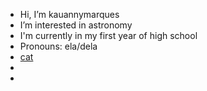-  Hi, I’m kauannymarques
- I’m interested in astronomy
- I'm currently in my first year of high school
- Pronouns: ela/dela
- [cat](https://media.tenor.com/fA7olpOfRN8AAAAM/cat-sleepy.gif)
- 
- 

<!---
kauannymarques/kauannymarques is a ✨ special ✨ repository because its `README.md` (this file) appears on your GitHub profile.
You can click the Preview link to take a look at your changes.
--->
